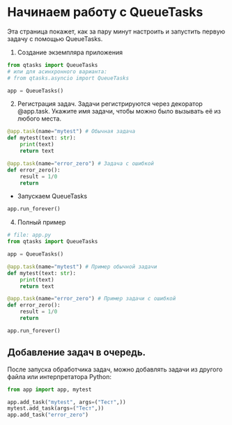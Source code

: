 # Начинаем работу с QueueTasks
Эта страница покажет, как за пару минут настроить и запустить первую задачу с помощью QueueTasks.

1. Создание экземпляра приложения
```py
from qtasks import QueueTasks
# или для асинхронного варианта:
# from qtasks.asyncio import QueueTasks

app = QueueTasks()
```

2. Регистрация задач. Задачи регистрируются через декоратор @app.task. Укажите имя задачи, чтобы можно было вызывать её из любого места.
```py
@app.task(name="mytest") # Обычная задача 
def mytest(text: str):
    print(text)
    return text

@app.task(name="error_zero") # Задача с ошибкой
def error_zero():
    result = 1/0
    return
```
* Запускаем QueueTasks
```py
app.run_forever()
```
4. Полный пример
```py
# file: app.py
from qtasks import QueueTasks

app = QueueTasks()

@app.task(name="mytest") # Пример обычной задачи
def mytest(text: str):
    print(text)
    return text

@app.task(name="error_zero") # Пример задачи с ошибкой
def error_zero():
    result = 1/0
    return

app.run_forever()
```

## Добавление задач в очередь.
После запуска обработчика задач, можно добавлять задачи из другого файла или интерпретатора Python:
```py
from app import app, mytest

app.add_task("mytest", args=("Тест",))
mytest.add_task(args=("Тест",))
app.add_task("error_zero")

```